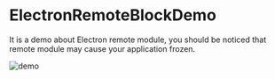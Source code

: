 # ElectronRemoteBlockDemo

It is a demo about Electron remote module, you should be noticed that remote module may cause your application frozen.

![demo](./ElectronTest.gif)
